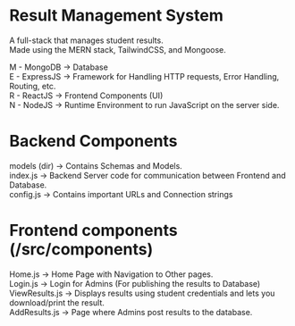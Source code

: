 # Result Management System
A full-stack that manages student results. <br />
Made using the MERN stack, TailwindCSS, and Mongoose. <br />

M - MongoDB -> Database <br />
E - ExpressJS -> Framework for Handling HTTP requests, Error Handling, Routing, etc. <br />
R - ReactJS -> Frontend Components (UI) <br />
N - NodeJS -> Runtime Environment to run JavaScript on the server side. <br />

# Backend Components
models (dir) -> Contains Schemas and Models. <br />
index.js -> Backend Server code for communication between Frontend and Database. <br />
config.js -> Contains important URLs and Connection strings <br />

# Frontend components (/src/components)
Home.js -> Home Page with Navigation to Other pages. <br />
Login.js -> Login for Admins (For publishing the results to Database) <br />
ViewResults.js -> Displays results using student credentials and lets you download/print the result. <br />
AddResults.js -> Page where Admins post results to the database. <br />
